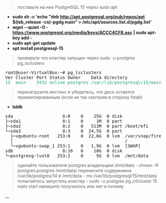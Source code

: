 >поставьте на нее PostgreSQL 15 через sudo apt

* __sudo sh -c 'echo "deb http://apt.postgresql.org/pub/repos/apt $(lsb_release -cs)-pgdg main" > /etc/apt/sources.list.d/pgdg.list'__
* __wget --quiet -O - https://www.postgresql.org/media/keys/ACCC4CF8.asc | sudo apt-key add -__
* __sudo apt-get update__
* __apt install postgresql-15__


>проверьте что кластер запущен через sudo -u postgres pg_lsclusters

<pre>root@user-VirtualBox:~# pg_lsclusters
Ver Cluster Port Status Owner    Data directory              Log file
<font color="#26A269">15  main    5432 online postgres /var/lib/postgresql/15/main /var/log/postgresql/postgresql-15-main.log</font></pre>



>перезагрузите инстанс и убедитесь, что диск остается примонтированным (если не так смотрим в сторону fstab)

* __lsblk__
<pre>sda                   8:0    0    25G  0 disk 
├─sda1                8:1    0     1M  0 part 
├─sda2                8:2    0   513M  0 part /boot/efi
└─sda3                8:3    0  24,5G  0 part 
  ├─vgubuntu-root   253:0    0  22,6G  0 lvm  /var/snap/firefox/common/host-hunspell
  │                                           /
  └─vgubuntu-swap_1 253:1    0   1,9G  0 lvm  [SWAP]
sdb                   8:16   0    10G  0 disk 
└─postgrevg-lvol0   253:2    0     5G  0 lvm  /mnt/data
</pre>

>сделайте пользователя postgres владельцем /mnt/data - chown -R postgres:postgres /mnt/data/
перенесите содержимое /var/lib/postgres/14 в /mnt/data - mv /var/lib/postgresql/15/mnt/data
попытайтесь запустить кластер - sudo -u postgres pg_ctlcluster 15 main start
напишите получилось или нет и почему

__